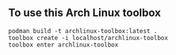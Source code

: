 ## To use this Arch Linux toolbox

```
podman build -t archlinux-toolbox:latest .
toolbox create -i localhost/archlinux-toolbox
toolbox enter archlinux-toolbox
```

